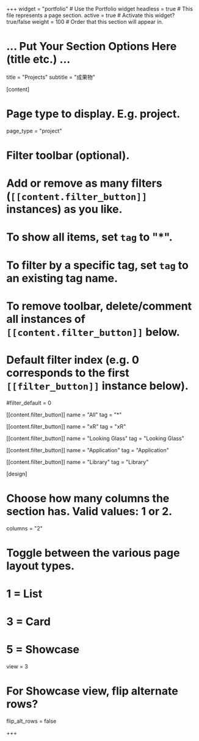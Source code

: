 +++
widget = "portfolio"  # Use the Portfolio widget
headless = true  # This file represents a page section.
active = true  # Activate this widget? true/false
weight = 100  # Order that this section will appear in.

# ... Put Your Section Options Here (title etc.) ...
title = "Projects"
subtitle = "成果物"

[content]
  # Page type to display. E.g. project.
  page_type = "project"

  # Filter toolbar (optional).
  # Add or remove as many filters (`[[content.filter_button]]` instances) as you like.
  # To show all items, set `tag` to "*".
  # To filter by a specific tag, set `tag` to an existing tag name.
  # To remove toolbar, delete/comment all instances of `[[content.filter_button]]` below.

  # Default filter index (e.g. 0 corresponds to the first `[[filter_button]]` instance below).
  #filter_default = 0

  [[content.filter_button]]
    name = "All"
    tag = "*"

  [[content.filter_button]]
    name = "xR"
    tag = "xR"

  [[content.filter_button]]
    name = "Looking Glass"
    tag = "Looking Glass"

  [[content.filter_button]]
    name = "Application"
    tag = "Application"

  [[content.filter_button]]
    name = "Library"
    tag = "Library"

[design]
  # Choose how many columns the section has. Valid values: 1 or 2.
  columns = "2"

  # Toggle between the various page layout types.
  #   1 = List
  #   3 = Card
  #   5 = Showcase
  view = 3

  # For Showcase view, flip alternate rows?
  flip_alt_rows = false

+++